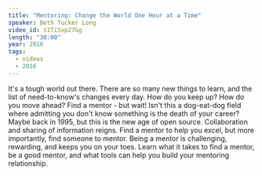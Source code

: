 ```yaml
---
title: "Mentoring: Change the World One Hour at a Time"
speaker: Beth Tucker Long
video_id: s1TiSxp27Gg
length: "30:00"
year: 2016
tags:
  - videos
  - 2016
---
```


It's a tough world out there. There are so many new things to learn, and the list of need-to-know's changes every day. How do you keep up? How do you move ahead? Find a mentor - but wait! Isn't this a dog-eat-dog field where admitting you don't know something is the death of your career? Maybe back in 1995, but this is the new age of open source. Collaboration and sharing of information reigns. Find a mentor to help you excel, but more importantly, find someone to mentor. Being a mentor is challenging, rewarding, and keeps you on your toes. Learn what it takes to find a mentor, be a good mentor, and what tools can help you build your mentoring relationship.

